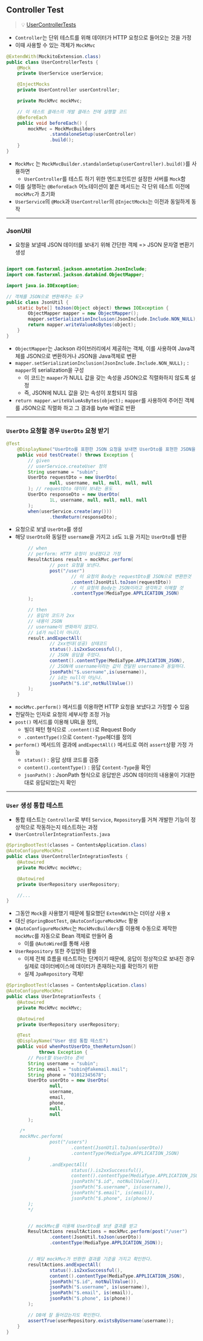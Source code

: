 ## Controller Test
> 💡 [UserControllerTests](https://github.com/Jang2723/likelion-testing/blob/main/src/test/java/com/example/contents/UserControllerTests.java)

- `Controller`는 단위 테스트를 위해 데이터가 HTTP 요청으로 들어오는 것을 가정
- 이때 사용할 수 있는 객체가 `MockMvc`
```java
@ExtendWith(MockitoExtension.class)
public class UserControllerTests {
    @Mock
    private UserService userService;

    @InjectMocks
    private UserController userController;

    private MockMvc mockMvc;

    // 이 테스트 클래스의 개발 클래스 전에 실행할 코드
    @BeforeEach
    public void beforeEach() {
        mockMvc = MockMvcBuilders
                .standaloneSetup(userController)
                .build();
    }
}
```
- `MockMvc` 는 `MockMvcBuilder.standalonSetup(userController).build()`를 사용하면 
  - `UserController`를 테스트 하기 위한 엔드포인트만 설정한 서버를 `Mock`함
- 이를 실행하는 `@BeforeEach` 어노테이션이 붙은 메서드는 각 단위 테스트 이전에 `mockMvc`가 초기화 
- `UserService`의 `@Mock`과 `UserController`의 `@InjectMocks`는 이전과 동일하게 동작
---
### JsonUtil
- 요청을 보낼때 JSON 데이터를 보내기 위해 간단한 객체 => JSON 문자열 변환기 생성
```java

import com.fasterxml.jackson.annotation.JsonInclude;
import com.fasterxml.jackson.databind.ObjectMapper;

import java.io.IOException;

// 객체를 JSON으로 변환해주는 도구
public class JsonUtil {
    static byte[] toJson(Object object) throws IOException {
        ObjectMapper mapper = new ObjectMapper();
        mapper.setSerializationInclusion(JsonInclude.Include.NON_NULL);
        return mapper.writeValueAsBytes(object);
    }
}
```
- `ObjectMapper`는 Jackson 라이브러리에서 제공하는 객체, 이를 사용하여 Java객체를 JSON으로 변환하거나 JSON을 Java객체로 변환
- `mapper.setSerializationInclusion(JsonInclude.Include.NON_NULL);` : `mapper`의 serialization을 구성
  - 이 코드는 `maaper`가 NULL 값을 갖는 속성을 JSON으로 직렬화하지 않도록 설정
  - 즉, JSON에 NULL 값을 갖는 속성이 포함되지 않음
- `return mapper.writeValueAsBytes(object);` `mapper`를 사용하여 주어진 객체를 JSON으로 직렬화 하고 그 결과를 byte 배열로 반환
----
### `UserDto` 요청할 경우 `UserDto` 요청 받기
```java
@Test
    @DisplayName("UserDto를 표햔한 JSON 요청을 보내면 UserDto를 표현한 JSON을 응답")
    public void testCreate() throws Exception {
        // given
        // userService.createUser 정의
        String username = "subin";
        UserDto requestDto = new UserDto(
                null, username, null, null, null, null
        ); // requestDto 데이터 보내는 용도
        UserDto responseDto = new UserDto(
                1L, username, null, null, null, null
        );
        when(userService.create(any()))
                .thenReturn(responseDto);
```
- 요청으로 보낼 `UserDto`를 생성 
- 해당 `UserDto`와 동일한 `username`을 가지고 `id`도 `1L`을 가지는 `UserDto`를 반환


```java
        // when
        // perform: HTTP 요청이 보내졌다고 가정
        ResultActions result = mockMvc.perform(
                // post 요청을 보낸다.
                post("/user")
                        // 이 요청의 Body는 requestDto를 JSON으로 변환한것
                        .content(JsonUtil.toJson(requestDto))
                        // 이 요청의 Body는 JSON이라고 생각하고 이해할 것
                        .contentType(MediaType.APPLICATION_JSON)
        );

        // then
        // 응답의 코드가 2xx
        // 내용이 JSON
        // username이 변화하지 않았다.
        // id가 null이 아니다.
        result.andExpectAll(
                // 2xx번대(성공) 상태코드
                status().is2xxSuccessful(),
                // JSON 응답을 주었다.
                content().contentType(MediaType.APPLICATION_JSON),
                // JSON에 username이라는 값이 전달된 username과 동일하다.
                jsonPath("$.username",is(username)),
                // id는 null이 아닏나.
                jsonPath("$.id",notNullValue())
        );
    }
```
- `mockMvc.perform()` 메서드를 이용하면 HTTP 요청을 보냈다고 가정할 수 있음
- 전달하는 인자로 요청의 세부사항 조정 가능
- `post()` 메서드를 이용해 URL을 정의, 
  - 빌더 패턴 형식으로 `.content()`로 Request Body
  - `.contentType()`으로 `Content-Type`헤더를 정의
- `perform()` 메서드의 결과에 `andExpectAll()` 메서드로 여러 `assert`상황 가정 가능
  - `status()` : 응답 상태 코드를 검증
  - `content().contentType()` : 응답 `Content-Type`을 확인
  - `jsonPath()` : JsonPath 형식으로 응답받은 JSON 데이터의 내용물이 기대한 대로 응답되었는지 확인
---
### `User` 생성 통합 테스트
- 통합 테스트는 `Controller`로 부터 `Service`, `Repository`를 거쳐 개발한 기능이 정상적으로 작동하는지 테스트하는 과정
- `UserControllerIntegrationTests.java`
```java
@SpringBootTest(classes = ContentsApplication.class)
@AutoConfigureMockMvc
public class UserControllerIntegrationTests {
    @Autowired
    private MockMvc mockMvc;

    @Autowired
    private UserRepository userRepository;

    //...
}
```
- 그동안 `Mock`을 사용했기 때문에 필요했던 `ExtendWith`는 더이상 사용 x
- 대신 `@SpringBootTest`, `@AutoConfigureMockMvc` 활용
- `@AutoConfigureMockMvc`는 `MockMvcBuilders`를 이용해 수동으로 제작한 `mockMvc`를 자동으로 Bean 객체로 만들어 줌
  - 이를 `@AutoWired`를 통해 사용
- `UserRepository` 또한 주입받아 활용
  - 이제 전체 흐름을 테스트하는 단계이기 때문에, 응답이 정상적으로 보내진 경우 실제로 데이터베이스에 데이터가 존재하는지를 확인하기 위한
  - 실제 `JpaRepository` 객체!
```java
@SpringBootTest(classes = ContentsApplication.class)
@AutoConfigureMockMvc
public class UserIntegrationTests {
    @Autowired
    private MockMvc mockMvc;

    @Autowired
    private UserRepository userRepository;

    @Test
    @DisplayName("User 생성 통합 테스트")
    public void whenPostUserDto_thenReturnJson()
            throws Exception {
        // Post할 UserDto 준비
        String username = "subin";
        String email = "subin@fakemail.mail";
        String phone = "01012345678";
        UserDto userDto = new UserDto(
                null,
                username,
                email,
                phone,
                null,
                null
        );

     /*
     mockMvc.perform(
                post("/users")
                        .content(JsonUtil.toJson(userDto))
                        .contentType(MediaType.APPLICATION_JSON)
        )
                .andExpectAll(
                        status().is2xxSuccessful(),
                        content().contentType(MediaType.APPLICATION_JSON),
                        jsonPath("$.id", notNullValue()),
                        jsonPath("$.username", is(username)),
                        jsonPath("$.email", is(email)),
                        jsonPath("$.phone", is(phone))
        );
        */


        // mockMvc를 이용해 UserDto를 보낸 결과를 받고
        ResultActions resultActions = mockMvc.perform(post("/user")
                .content(JsonUtil.toJson(userDto))
                .contentType(MediaType.APPLICATION_JSON));


        // 해당 mockMvc가 반환한 결과를 기준을 가지고 확인한다.
        resultActions.andExpectAll(
                status().is2xxSuccessful(),
                content().contentType(MediaType.APPLICATION_JSON),
                jsonPath("$.id", notNullValue()),
                jsonPath("$.username", is(username)),
                jsonPath("$.email", is(email)),
                jsonPath("$.phone", is(phone))
        );

        // DB에 잘 들어갔는지도 확인한다.
        assertTrue(userRepository.existsByUsername(username));
    }
}
```